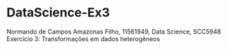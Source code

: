 # DataScience-Ex3
Normando de Campos Amazonas Filho, 11561949, Data Science, SCC5948 Exercício 3: Transformações em dados heterogêneos
